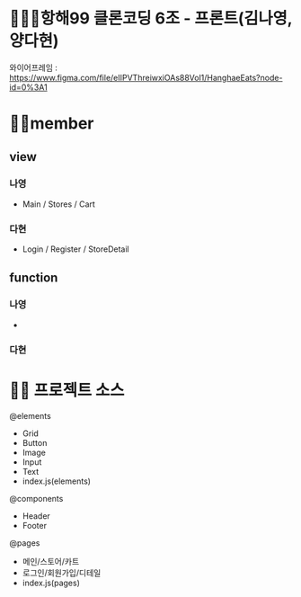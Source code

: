 # 🧚🏻‍♀️항해99 클론코딩 6조 - 프론트(김나영, 양다현)
와이어프레임 : https://www.figma.com/file/eIIPVThreiwxiOAs88Vol1/HanghaeEats?node-id=0%3A1

# 🙌🏻member
## view
### 나영
- Main / Stores / Cart
### 다현
- Login / Register / StoreDetail
## function
### 나영
-
### 다현

# ✍🏻 프로젝트 소스
@elements
- Grid
- Button
- Image
- Input
- Text
- index.js(elements)

@components
- Header
- Footer

@pages
- 메인/스토어/카트
- 로그인/회원가입/디테일
- index.js(pages)


